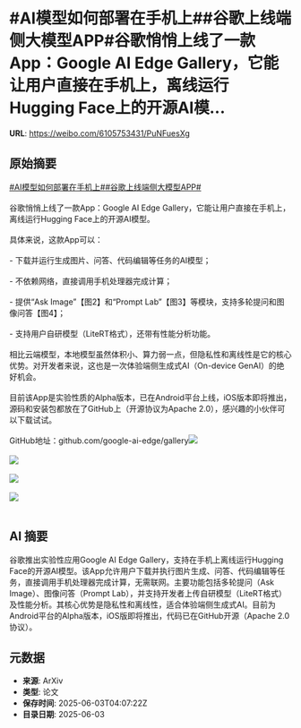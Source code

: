 # #AI模型如何部署在手机上##谷歌上线端侧大模型APP#谷歌悄悄上线了一款App：Google AI Edge Gallery，它能让用户直接在手机上，离线运行Hugging Face上的开源AI模...

**URL**: https://weibo.com/6105753431/PuNFuesXg

## 原始摘要

<a href="https://m.weibo.cn/search?containerid=231522type%3D1%26t%3D10%26q%3D%23AI%E6%A8%A1%E5%9E%8B%E5%A6%82%E4%BD%95%E9%83%A8%E7%BD%B2%E5%9C%A8%E6%89%8B%E6%9C%BA%E4%B8%8A%23&amp;extparam=%23AI%E6%A8%A1%E5%9E%8B%E5%A6%82%E4%BD%95%E9%83%A8%E7%BD%B2%E5%9C%A8%E6%89%8B%E6%9C%BA%E4%B8%8A%23" data-hide=""><span class="surl-text">#AI模型如何部署在手机上#</span></a><a href="https://m.weibo.cn/search?containerid=231522type%3D1%26t%3D10%26q%3D%23%E8%B0%B7%E6%AD%8C%E4%B8%8A%E7%BA%BF%E7%AB%AF%E4%BE%A7%E5%A4%A7%E6%A8%A1%E5%9E%8BAPP%23&amp;extparam=%23%E8%B0%B7%E6%AD%8C%E4%B8%8A%E7%BA%BF%E7%AB%AF%E4%BE%A7%E5%A4%A7%E6%A8%A1%E5%9E%8BAPP%23" data-hide=""><span class="surl-text">#谷歌上线端侧大模型APP#</span></a><br><br>谷歌悄悄上线了一款App：Google AI Edge Gallery，它能让用户直接在手机上，离线运行Hugging Face上的开源AI模型。<br><br>具体来说，这款App可以：<br><br>- 下载并运行生成图片、问答、代码编辑等任务的AI模型；<br><br>- 不依赖网络，直接调用手机处理器完成计算；<br><br>- 提供“Ask Image”【图2】和“Prompt Lab”【图3】等模块，支持多轮提问和图像问答【图4】；<br><br>- 支持用户自研模型（LiteRT格式），还带有性能分析功能。<br><br>相比云端模型，本地模型虽然体积小、算力弱一点，但隐私性和离线性是它的核心优势。对开发者来说，这也是一次体验端侧生成式AI（On-device GenAI）的绝好机会。<br><br>目前该App是实验性质的Alpha版本，已在Android平台上线，iOS版本即将推出，源码和安装包都放在了GitHub上（开源协议为Apache 2.0），感兴趣的小伙伴可以下载试试。<br><br>GitHub地址：github.com/google-ai-edge/gallery<img style="" src="https://tvax2.sinaimg.cn/large/006Fd7o3gy1i21yrw1f6fj32d41hub29.jpg" referrerpolicy="no-referrer"><br><br><img style="" src="https://tvax1.sinaimg.cn/large/006Fd7o3gy1i21yrxo76ij32d41hunpd.jpg" referrerpolicy="no-referrer"><br><br><img style="" src="https://tvax2.sinaimg.cn/large/006Fd7o3gy1i21yrz5fsbj32d41huu0x.jpg" referrerpolicy="no-referrer"><br><br><img style="" src="https://tvax2.sinaimg.cn/large/006Fd7o3gy1i21ys00e4dj30zk0mh7kw.jpg" referrerpolicy="no-referrer"><br><br>

## AI 摘要

谷歌推出实验性应用Google AI Edge Gallery，支持在手机上离线运行Hugging Face的开源AI模型。该App允许用户下载并执行图片生成、问答、代码编辑等任务，直接调用手机处理器完成计算，无需联网。主要功能包括多轮提问（Ask Image）、图像问答（Prompt Lab），并支持开发者上传自研模型（LiteRT格式）及性能分析。其核心优势是隐私性和离线性，适合体验端侧生成式AI。目前为Android平台的Alpha版本，iOS版即将推出，代码已在GitHub开源（Apache 2.0协议）。

## 元数据

- **来源**: ArXiv
- **类型**: 论文
- **保存时间**: 2025-06-03T04:07:22Z
- **目录日期**: 2025-06-03
